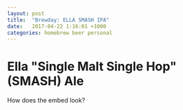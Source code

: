 ```yaml
---
layout: post
title:  "Brewday: ELLA SMASH IPA"
date:   2017-04-22 1:16:01 +1000
categories: homebrew beer personal
---
```

<h1>Ella "Single Malt Single Hop" (SMASH) Ale </h1>

How does the embed look?

<!-- Malt.io Recipe Widget - copy and paste to your site -->
<script src="http://www.malt.io/static/scripts/embed.js"></script>
<div class="maltio-recipe" data-user="adam.rumbold1" data-recipe="ella-smash-ipa"></div>